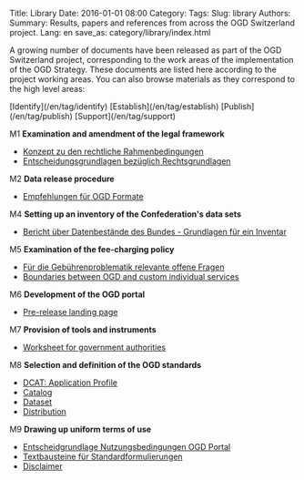 Title: Library
Date: 2016-01-01 08:00
Category:
Tags:
Slug: library
Authors:
Summary: Results, papers and references from across the OGD Switzerland project.
Lang: en
save_as: category/library/index.html


A growing number of documents have been released as part of the OGD Switzerland project, corresponding to the work areas of the implementation of the OGD Strategy. These documents are listed here according to the project working areas. You can also browse materials as they correspond to the high level areas:

<tags>
[Identify](/en/tag/identify)
[Establish](/en/tag/establish)
[Publish](/en/tag/publish)
[Support](/en/tag/support)
</tags>

M1 **Examination and amendment of the legal framework**

  - [Konzept zu den rechtliche Rahmenbedingungen](/en/library/m1-rechtliche-rahmen)
  - [Entscheidungsgrundlagen bezüglich Rechtsgrundlagen](/en/library/m1-entscheid-rechtsgrundlagen)

M2 **Data release procedure**

  - [Empfehlungen für OGD Formate](/en/library/m2-ogd-formate)

<!-- M3 **Data release plan** -->

M4 **Setting up an inventory of the Confederation's data sets**

  - [Bericht über Datenbestände des Bundes - Grundlagen für ein Inventar](/en/library/m4-datebestaende-bund)

M5 **Examination of the fee-charging policy**

  - [Für die Gebührenproblematik relevante offene Fragen](/en/library/m5-gebuehrenproblematik)
  - [Boundaries between OGD and custom individual services](/en/library/m5-abgrenzung-leistungen)

M6 **Development of the OGD portal**

  - [Pre-release landing page](http://ogdch.github.io)

M7 **Provision of tools and instruments**

  - [Worksheet for government authorities](/en/library/m7-recht-arbeitshilfe)

M8 **Selection and definition of the OGD standards**

  - [DCAT: Application Profile](/en/library/m8-dcat-application-en)
  - [Catalog](/en/library/m8-catalog)
  - [Dataset](/en/library/m8-dataset)
  - [Distribution](/en/library/m8-distribution)

M9 **Drawing up uniform terms of use**

  - [Entscheidgrundlage Nutzungsbedingungen OGD Portal](/en/library/m9-entscheid-nutzungsbedingungen)
  - [Textbausteine für Standardformulierungen](/en/library/m9-standardformulierungen)
  - [Disclaimer](/en/library/m9-disclaimer)

<!--
M10 Drawing up an OGD cooperation model

M11 Dialogue with OGD users

M12 Acquainting the public with the data on offer

M13 Evaluation der Wirkung von OGD
-->
